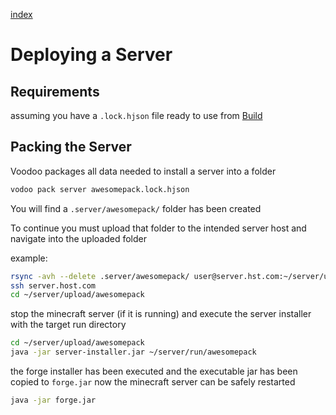 [index](../../)

# Deploying a Server

## Requirements

assuming you have a `.lock.hjson` file ready to use from
[Build](../building)

## Packing the Server

Voodoo packages all data needed to install a server into a folder

```bash
vodoo pack server awesomepack.lock.hjson
```

You will find a `.server/awesomepack/` folder has been created

To continue you must upload that folder to the intended server host
and navigate into the uploaded folder

example:
```bash
rsync -avh --delete .server/awesomepack/ user@server.hst.com:~/server/upload/awesomepack
ssh server.host.com
cd ~/server/upload/awesomepack
```

stop the minecraft server (if it is running)
and execute the server installer with the target run directory

```bash
cd ~/server/upload/awesomepack
java -jar server-installer.jar ~/server/run/awesomepack
```

the forge installer has been executed and the executable jar has been copied to `forge.jar`
now the minecraft server can be safely restarted

```bash
java -jar forge.jar
```